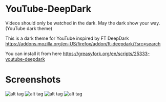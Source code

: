 # YouTube-DeepDark
Videos should only be watched in the dark. May the dark show your way. (YouTube dark theme)

This is a dark theme for YouTube inspired by FT DeepDark https://addons.mozilla.org/en-US/firefox/addon/ft-deepdark/?src=search

You can install it from here https://greasyfork.org/en/scripts/25333-youtube-deepdark

# Screenshots
![alt tag](https://i.imgur.com/6Vv7sLP.png)
![alt tag](https://i.imgur.com/fA2ea0P.jpg)
![alt tag](https://i.imgur.com/kU1kchd.png)
![alt tag](https://i.imgur.com/psjVkBg.png)
